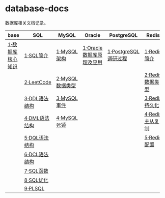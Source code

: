 # database-docs

数据库相关文档记录。



| base                                              | SQL                                        | MySQL                                            | Oracle                                                       | PostgreSQL                                                   | Redis                                            |
| ------------------------------------------------- | ------------------------------------------ | ------------------------------------------------ | ------------------------------------------------------------ | ------------------------------------------------------------ | ------------------------------------------------ |
| [1·数据库核心知识](docs/base/1·数据库核心知识.md) | [1·SQL简介](docs/sql/1·SQL简介.md)         | [1·MySQL架构](docs/mysql/1·MySQL架构.md)         | [1·Oracle数据库原理及应用](docs/oracle/1·Oracle数据库原理及应用.md) | [1·PostgreSQL调研过程](docs/postgresql/1·PostgreSQL调研过程.md) | [1·Redis简介](docs/redis/1·Redis简介.md)         |
|                                                   | [2·LeetCode](docs/sql/2·LeetCode.md)       | [2·MySQL数据类型](docs/mysql/2·MySQL数据类型.md) |                                                              |                                                              | [2·Redis数据类型](docs/redis/2·Redis数据类型.md) |
|                                                   | [3·DDL语法结构](docs/sql/3·DDL语法结构.md) | [3·MySQL事件](docs/mysql/3·MySQL事件.md)         |                                                              |                                                              | [3·Redis持久化](docs/redis/3·Redis持久化.md)     |
|                                                   | [4·DML语法结构](docs/sql/4·DML语法结构.md) | [4·MySQL死锁](docs/mysql/4·MySQL死锁.md)         |                                                              |                                                              | [4·Redis主从复制](docs/redis/4·Redis主从复制.md) |
|                                                   | [5·DQL语法结构](docs/sql/5·DQL语法结构.md) |                                                  |                                                              |                                                              | [5·Redis配置](docs/redis/5·Redis配置.md)         |
|                                                   | [6·DCL语法结构](docs/sql/6·DCL语法结构.md) |                                                  |                                                              |                                                              |                                                  |
|                                                   | [7·SQL函数](docs/sql/7·SQL函数.md)         |                                                  |                                                              |                                                              |                                                  |
|                                                   | [8·SQL优化](docs/sql/8·SQL优化.md)         |                                                  |                                                              |                                                              |                                                  |
|                                                   | [9·PLSQL](docs/sql/9·PLSQL.md)             |                                                  |                                                              |                                                              |                                                  |
